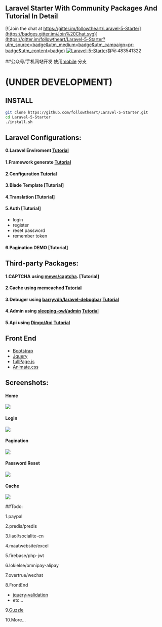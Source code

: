 ## Laravel Starter With Community Packages And  Tutorial In Detail

[![Join the chat at https://gitter.im/followtheart/Laravel-5-Starter](https://badges.gitter.im/Join%20Chat.svg)](https://gitter.im/followtheart/Laravel-5-Starter?utm_source=badge&utm_medium=badge&utm_campaign=pr-badge&utm_content=badge)
<a target="_blank" href="http://shang.qq.com/wpa/qunwpa?idkey=cef2c1c0b0217f1522dc753c3d395df725ada3578a77e09d8d7ad67e34fb66e8"><img border="0" src="http://pub.idqqimg.com/wpa/images/group.png" alt="Laravel-5-Starter" title="Laravel-5-Starter"></a>群号:483541322

##公众号/手机网站开发 使用[mobile](https://github.com/followtheart/Laravel-5-Starter/tree/mobile) 分支

# (UNDER DEVELOPMENT)


## INSTALL

```bash
git clone https://github.com/followtheart/Laravel-5-Starter.git
cd Laravel-5-Starter
./install.sh
```


## Laravel Configurations:
#### 0.Laravel Enviroment  [Tutorial](tutorial/step-0-laravel-env.md)
#### 1.Framework generate  [Tutorial](tutorial/step-1-laravel-generate.md)
#### 2.Configuration   [Tutorial](tutorial/step-2-laravel-configure.md)
#### 3.Blade Template   [Tutorial]
<!-- (tutorial/step-3-laravel-blade-layout.md) -->
#### 4.Translation  [Tutorial]
<!-- (tutorial/step-4-laravel-localization.md) -->
#### 5.Auth [Tutorial]
<!-- (tutorial/step-5-laravel-auth.md) -->
  *    login
  *    register
  *    reset password
  *    remember token

#### 6.Pagination DEMO [Tutorial]
<!-- (tutorial/step-7-laravel-pagination.md) -->
<!-- ### Laravel  Custom -->

##  Third-party Packages:
#### 1.CAPTCHA using [mews/captcha](https://github.com/mewebstudio/captcha.git). [Tutorial]
<!-- (tutorial/step-6-package-captcha.md) -->

#### 2.Cache using memcached  [Tutorial](tutorial/step-8-laravel-cache-memcached.md)

#### 3.Debuger using [barryvdh/laravel-debugbar](https://github.com/barryvdh/laravel-debugbar.git)   [Tutorial](tutorial/step-9-package-laravel-debugbar.md)

#### 4.Admin using [sleeping-owl/admin](https://github.com/sleeping-owl/admin.git) [Tutorial](tutorial/step-10-package-admin.md)

#### 5.Api using [Dingo/Api](https://github.com/dingo/api.git)  [Tutorial](https://github.com/followtheart/Laravel-5-Starter/blob/master/tutorial/step-11-package-dingo-api.md)

## Front End
* [Bootstrap](https://github.com/twbs/bootstrap.git)
* [Jquery](https://github.com/jquery/jquery.git)
* [fullPage.js](https://github.com/alvarotrigo/fullPage.js.git)
* [Animate.css](https://github.com/daneden/animate.css.git)


## Screenshots:

#### Home
![](https://raw.githubusercontent.com/followtheart/Laravel-5-Starter/master/screenshots/home.png)
#### Login
![](https://raw.githubusercontent.com/followtheart/Laravel-5-Starter/master/screenshots/login.png)
#### Pagination
![](https://raw.githubusercontent.com/followtheart/Laravel-5-Starter/master/screenshots/pagination.png)
#### Password Reset
![](https://raw.githubusercontent.com/followtheart/Laravel-5-Starter/master/screenshots/reset.png)
#### Cache
![](https://raw.githubusercontent.com/followtheart/Laravel-5-Starter/master/screenshots/z-cache.png)


##Todo:

1.paypal

2.predis/predis

3.liaol/socialite-cn

4.maatwebsite/excel

5.firebase/php-jwt

6.lokielse/omnipay-alipay

7.overtrue/wechat

8.FrontEnd
* [jquery-validation](https://github.com/jzaefferer/jquery-validation.git)
* etc...

9.[Guzzle](https://github.com/guzzle/guzzle)

10.More...

